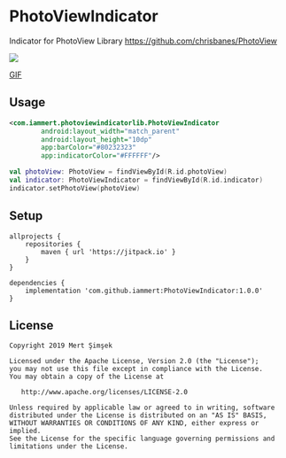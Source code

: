 # PhotoViewIndicator
Indicator for PhotoView Library https://github.com/chrisbanes/PhotoView

<img src="https://raw.githubusercontent.com/iammert/PhotoViewIndicator/master/art/art.png"/>

[GIF](https://github.com/iammert/PhotoViewIndicator/blob/master/art/2019_01_20_23_43_14.gif)

## Usage
```xml
<com.iammert.photoviewindicatorlib.PhotoViewIndicator
        android:layout_width="match_parent"
        android:layout_height="10dp"
        app:barColor="#80232323"
        app:indicatorColor="#FFFFFF"/>
```

```kotlin
val photoView: PhotoView = findViewById(R.id.photoView)
val indicator: PhotoViewIndicator = findViewById(R.id.indicator)
indicator.setPhotoView(photoView)
```

## Setup
```
allprojects {
    repositories {
	    maven { url 'https://jitpack.io' }
    }
}
```
```
dependencies {
    implementation 'com.github.iammert:PhotoViewIndicator:1.0.0'
}
```

License
--------


    Copyright 2019 Mert Şimşek

    Licensed under the Apache License, Version 2.0 (the "License");
    you may not use this file except in compliance with the License.
    You may obtain a copy of the License at

       http://www.apache.org/licenses/LICENSE-2.0

    Unless required by applicable law or agreed to in writing, software
    distributed under the License is distributed on an "AS IS" BASIS,
    WITHOUT WARRANTIES OR CONDITIONS OF ANY KIND, either express or implied.
    See the License for the specific language governing permissions and
    limitations under the License.





